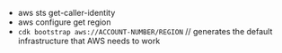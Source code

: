 - aws sts get-caller-identity
- aws configure get region
- `cdk bootstrap aws://ACCOUNT-NUMBER/REGION` // generates the default infrastructure that AWS needs to work 
